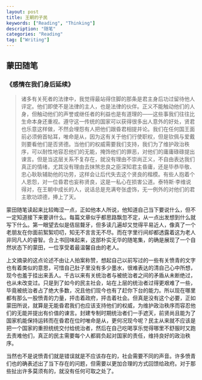 ```yaml
---
layout: post
title: 王朝的子民
keywords: ["Reading", "Thinking"]
description: "随笔"
categories: "Reading"
tag: ["Writing"]
---
```


## 蒙田随笔  

### 《感情在我们身后延续》  
> 诸多有关死者的法律中，我觉得最站得住脚的那条是君主身后功过留待他人评定。他们即使不是法律的主人，也是法律的伙伴。正义不能触动他们的人身，但触动他们的声誉或继任者的利益也是有道理的——这些事我们往往比生命本身还重视。遵守这一传统的国家可以获得很多出人意外的好处，贤君也乐意这样做，不然会埋怨有人把他们跟昏君相提并论。我们在任何国王面前必须俯首帖耳，唯命是从，因为这有关于他们行使职权，但是钦佩与爱戴则要看他们是否贤德。当他们的权威需要我们支持，我们为了维护政治秩序，可以耐性地容忍他们的无能，掩饰他们的罪恶，对他们的庸庸碌碌提出谏言。但是当这层关系不复存在，就没有理由不崇尚正义，不自由表达我们真正的情绪，尤其没有理由去抹煞忠良之臣深知君主昏庸，还是毕恭毕敬、忠心耿耿辅助他的功劳，这样会让后代失去这个贤良的楷模。有些人抱着个人恩怨，对一位昏君也妄称贤良，这是一私心在损害公道。泰特斯·李维说得对，在王朝中成长的人，说话总是充满夸张虚饰，无一例外的对他们的君主歌功颂德，捧上了天。

蒙田随笔读起来比较晦涩一点，正如他本人所说，他知道自己当下要说什么，但不一定知道接下来要讲什么。每篇文章似乎都思路飘忽不定，从一点出发想到什么就写下什么。第一眼望去似是佶屈聱牙，但多读几遍却又觉得平易近人，像真了一个老朋友在你面前絮絮叨叨，知无不言言无不尽。而在字里行间却都透露着这为老人非同凡人的睿智。合上书回味起来，这部朴实无华的随笔集，的确是展现了一个自然状态下的蒙田，一位享受着最温馨自由的老人。

上文摘录的这点论述不由让人拍案称赞，想起自己以前写过的一些有关愤青的文字也有着类似的意思，可惜自己肚子里没有多少墨水，很难表达的清自己心中所想，现今也羞于挂出来丢人。千古以来有关统治者与被统治者之间的矛盾从未断绝过，也从未改变过。只是到了如今的民主社会，站在上层的统治者过得更艰难了一些，毕竟被统治者占了绝大多数，况且他们现今也有了赶你下台的能力。所以现在哪里都有那么一股愤青的力量，抨击着政府，抨击着社会。但真是没有这个必要，正如蒙田所说，就算是无能昏君我们也应该支持他们的权威，为维护政治秩序而容忍他们的无能并提出有价值的谏言。封建专制时期统治者们一手遮天，前贤尚且能为了国家机能保持运转而在昏君在位时唯命是从，更何况现今呢？民主从来就不应该是把一个国家的重担统统交付给统治者，然后在自己吃喝享乐觉得哪里不舒服时又跑去责难他们，真正的民主需要每个人都肩负起对国家的责任，维持良好的政治秩序。

当然也不是说愤青们就是错误就是不应该存在的，社会需要不同的声音。许多愤青们也的确表述出了当下存在的问题，但需要以更加合理的方式回馈给政府。对于那些扯出许多莫须有的，就没有任何可取之处了。
